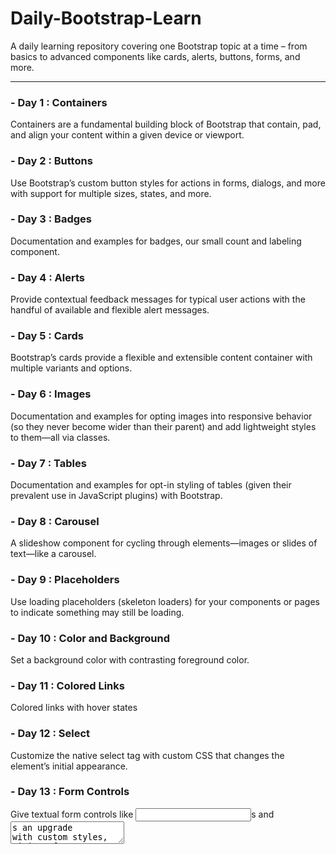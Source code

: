 # Daily-Bootstrap-Learn
A daily learning repository covering one Bootstrap topic at a time – from basics to advanced components like cards, alerts, buttons, forms, and more.

---

### - Day 1 : Containers 
Containers are a fundamental building block of Bootstrap that contain, pad, and align your content within a given device or viewport.


### - Day 2 : Buttons
Use Bootstrap’s custom button styles for actions in forms, dialogs, and more with support for multiple sizes, states, and more.


### - Day 3 : Badges
Documentation and examples for badges, our small count and labeling component.


### - Day 4 : Alerts
Provide contextual feedback messages for typical user actions with the handful of available and flexible alert messages.


### - Day 5 : Cards
Bootstrap’s cards provide a flexible and extensible content container with multiple variants and options.


### - Day 6 : Images
Documentation and examples for opting images into responsive behavior (so they never become wider than their parent) and add lightweight styles to them—all via classes.


### - Day 7 : Tables
Documentation and examples for opt-in styling of tables (given their prevalent use in JavaScript plugins) with Bootstrap.


### - Day 8 : Carousel
A slideshow component for cycling through elements—images or slides of text—like a carousel.


### - Day 9 : Placeholders
Use loading placeholders (skeleton loaders) for your components or pages to indicate something may still be loading.


### - Day 10 : Color and Background
Set a background color with contrasting foreground color.


### - Day 11 : Colored Links
Colored links with hover states


### - Day 12 : Select
Customize the native select tag   with custom CSS that changes the element’s initial appearance.


### - Day 13 : Form Controls
Give textual form controls like <input>s and <textarea>s an upgrade with custom styles, sizing, focus states, and more.


### - Day 14 : Checks
Create consistent cross-browser and cross-device checkboxes with our completely rewritten checks component.


### - Day 15 : Shadows
Add or remove shadows to elements with box-shadow utilities.


### - Day 16 : Radios
Create consistent cross-browser and cross-device radios with our completely rewritten checks component.


### - Day 17 : Range
Use our custom range inputs for consistent cross-browser styling and built-in customization.


### - Day 18 : BreadCrumb
Indicate the current page’s location within a navigational hierarchy that automatically adds separators via CSS.


### - Day 19 : Progress
Documentation and examples for using Bootstrap custom progress bars featuring support for stacked bars, animated backgrounds, and text labels.


### - Day 20 : Close Button
A generic close button for dismissing content like modals and alerts.


### - Day 21 : Icon Link
Quickly create stylized hyperlinks with Bootstrap Icons or other icons.


### - Day 22 : Stacks
Shorthand helpers that build on top of our flexbox utilities to make component layout faster and easier than ever.


### - Day 23 : Spinners
Indicate the loading state of a component or page with Bootstrap spinners, built entirely with HTML, CSS, and no JavaScript.


### - Day 24 : Button Group
Group a series of buttons together on a single line or stack them in a vertical column.


### - Day 25 : Pagination
Documentation and examples for showing pagination to indicate a series of related content exists across multiple pages.


### - Day 26 : Scrollspy
Automatically update Bootstrap navigation or list group components based on scroll position to indicate which link is currently active in the viewport.